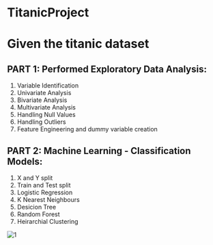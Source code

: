 # TitanicProject

# Given the titanic dataset
## PART 1: Performed Exploratory Data Analysis:
1. Variable Identification
2. Univariate Analysis
3. Bivariate Analysis
4. Multivariate Analysis
5. Handling Null Values
6. Handling Outliers
7. Feature Engineering and dummy variable creation

## PART 2: Machine Learning - Classification Models:
1. X and Y split
2. Train and Test split
3. Logistic Regression
4. K Nearest Neighbours
5. Desicion Tree
6. Random Forest
7. Heirarchial Clustering

![1](https://user-images.githubusercontent.com/58844165/166663367-c0689206-421d-470b-8d42-755471b1bfb4.jpg)

